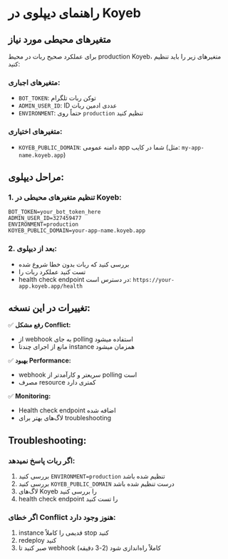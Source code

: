 # راهنمای دیپلوی در Koyeb

## متغیرهای محیطی مورد نیاز

برای عملکرد صحیح ربات در محیط production Koyeb، متغیرهای زیر را باید تنظیم کنید:

### متغیرهای اجباری:
- `BOT_TOKEN`: توکن ربات تلگرام
- `ADMIN_USER_ID`: ID عددی ادمین ربات
- `ENVIRONMENT`: حتماً روی `production` تنظیم کنید

### متغیرهای اختیاری:
- `KOYEB_PUBLIC_DOMAIN`: دامنه عمومی app شما در کایب (مثل: `my-app-name.koyeb.app`)

## مراحل دیپلوی:

### 1. تنظیم متغیرهای محیطی در Koyeb:
```
BOT_TOKEN=your_bot_token_here
ADMIN_USER_ID=327459477
ENVIRONMENT=production
KOYEB_PUBLIC_DOMAIN=your-app-name.koyeb.app
```

### 2. بعد از دیپلوی:
- بررسی کنید که ربات بدون خطا شروع شده
- تست کنید عملکرد ربات را
- health check endpoint در دسترس است: `https://your-app.koyeb.app/health`

## تغییرات در این نسخه:

✅ **رفع مشکل Conflict:**
- از webhook به جای polling استفاده میشود
- مانع از اجرای چندتا instance همزمان میشود

✅ **بهبود Performance:**
- webhook سریعتر و کارآمدتر از polling است
- مصرف resource کمتری دارد

✅ **Monitoring:**
- Health check endpoint اضافه شده
- لاگ‌های بهتر برای troubleshooting

## Troubleshooting:

### اگر ربات پاسخ نمیدهد:
1. بررسی کنید `ENVIRONMENT=production` تنظیم شده باشد
2. بررسی کنید `KOYEB_PUBLIC_DOMAIN` درست تنظیم شده باشد
3. لاگ‌های Koyeb را بررسی کنید
4. health check endpoint را تست کنید

### اگر خطای Conflict هنوز وجود دارد:
1. instance قدیمی را کاملاً stop کنید
2. redeploy کنید
3. صبر کنید تا webhook کاملاً راه‌اندازی شود (2-3 دقیقه)
